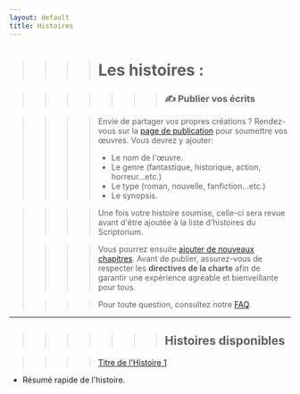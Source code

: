 ```yaml
---
layout: default
title: Histoires
---
```

>>>> # Les histoires :

>>>>>>> ### ✍️ Publier vos écrits

>>>> Envie de partager vos propres créations ? Rendez-vous sur la [page de publication](create-story.md) pour soumettre vos œuvres.
>>>> Vous devrez y ajouter:
>>>> - Le nom de l'œuvre.
>>>> - Le genre (fantastique, historique, action, horreur...etc.)
>>>> - Le type (roman, nouvelle, fanfiction...etc.)
>>>> - Le synopsis.

>>>> Une fois votre histoire soumise, celle-ci sera revue avant d'être ajoutée à la liste d'histoires du Scriptorium.
>
>>>> Vous pourrez ensuite [ajouter de nouveaux chapitres](create-chapter.md).
>>>> Avant de publier, assurez-vous de respecter les **directives de la charte** afin de garantir une expérience agréable et bienveillante pour tous.
> 
>>>> Pour toute question, consultez notre [FAQ](faq.md).

---

>>>>>>> ## Histoires disponibles

>>>> [Titre de l'Histoire 1](nom-histoire-1.md)
  - Résumé rapide de l'histoire.

